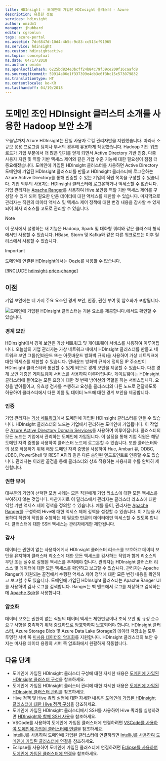 ```yaml
---
title: HDInsight - 도메인에 가입된 HDInsight 클러스터 - Azure
description: 유용한 정보
services: hdinsight
author: omidm1
manager: jhubbard
editor: cgronlun
tags: azure-portal
ms.assetid: 7dc6847d-10d4-4b5c-9c83-cc513cf91965
ms.service: hdinsight
ms.custom: hdinsightactive
ms.topic: conceptual
ms.date: 04/17/2018
ms.author: omidm
ms.openlocfilehash: 6225bd824e3bcff24b84c79f39ce209f16caafd8
ms.sourcegitcommit: 59914a06e1f337399e4db3c6f3bc15c573079832
ms.translationtype: HT
ms.contentlocale: ko-KR
ms.lasthandoff: 04/19/2018
---
```

# <a name="an-introduction-to-hadoop-security-with-domain-joined-hdinsight-clusters"></a>도메인 조인 HDInsight 클러스터 소개를 사용한 Hadoop 보안 소개

오늘날까지 Azure HDInsight는 단일 사용자 로컬 관리자만을 지원했습니다. 따라서 소규모 응용 프로그램 팀이나 부서의 경우에 유용하게 작동했습니다. Hadoop 기반 워크로드가 기업 부문에서 더 많은 인기를 얻게 되면서 Active Directory 기반 인증, 다중 사용자 지원 및 역할 기반 액세스 제어와 같은 기업 수준 기능에 대한 필요성이 점점 더 중요해졌습니다. 도메인에 가입된 HDInsight 클러스터를 사용하면 Active Directory 도메인에 가입된 HDInsight 클러스터를 만들고 HDInsight 클러스터에 로그온하는 Azure Active Directory를 통해 인증할 수 있는 기업의 직원 목록을 구성할 수 있습니다. 기업 외부의 사용자는 HDInsight 클러스터에 로그온하거나 액세스할 수 없습니다. 기업 관리자는 [Apache Ranger](http://hortonworks.com/apache/ranger/)를 사용하여 Hive 보안용 역할 기반 액세스 제어를 구성할 수 있게 되어 필요한 만큼 데이터에 대한 액세스를 제한할 수 있습니다. 마지막으로 관리자는 직원의 데이터 액세스 및 액세스 제어 정책에 대한 변경 내용을 감사할 수 있게 되어 회사 리소스를 고도로 관리할 수 있습니다.

> [!NOTE]
> 이 문서에서 설명하는 새 기능은 Hadoop, Spark 및 대화형 쿼리와 같은 클러스터 형식에서만 사용할 수 있습니다. HBase, Storm 및 Kafka와 같은 다른 워크로드는 이후 릴리스에서 사용할 수 있습니다.

> [!IMPORTANT]
> 도메인에 연결된 HDInsight에서는 Oozie를 사용할 수 없습니다.

[!INCLUDE [hdinsight-price-change](../../../includes/hdinsight-enhancements.md)]

## <a name="benefits"></a>이점
기업 보안에는 네 가지 주요 요소인 경계 보안, 인증, 권한 부여 및 암호화가 포함됩니다.

![도메인에 가입된 HDInsight 클러스터는 기본 요소를 제공합니다.](./media/apache-domain-joined-introduction/hdinsight-domain-joined-four-pillars.png)에서도 확인할 수 있습니다.

### <a name="perimeter-security"></a>경계 보안
HDInsight에서 경계 보안은 가상 네트워크 및 게이트웨이 서비스를 사용하여 이루어집니다. 오늘날의 기업 관리자는 가상 네트워크 내에서 HDInsight 클러스터를 만들고 네트워크 보안 그룹(인바운드 또는 아웃바운드 방화벽 규칙)을 사용하여 가상 네트워크에 대한 액세스를 제한할 수 있습니다. 인바운드 방화벽 규칙에 정의된 IP 주소만이 HDInsight 클러스터와 통신할 수 있게 되므로 경계 보안을 제공할 수 있습니다. 다른 경계 보안 계층은 게이트웨이 서비스를 사용하여 이루어집니다. 게이트웨이는 HDInsight 클러스터에 들어오는 모든 요청에 대한 첫 번째 방어선의 역할을 하는 서비스입니다. 요청을 받아들이고, 유효성 검사를 수행하고 요청을 클러스터의 다른 노드로 전달하도록 허용하여 클러스터에서 다른 이름 및 데이터 노드에 대한 경계 보안을 제공합니다.

### <a name="authentication"></a>인증
기업 관리자는 [가상 네트워크](https://azure.microsoft.com/services/virtual-network/)에서 도메인에 가입된 HDInsight 클러스터를 만들 수 있습니다. HDInsight 클러스터의 노드는 기업에서 관리하는 도메인에 가입됩니다. 이 작업은 [Azure Active Directory Domain Services](../../active-directory-domain-services/active-directory-ds-overview.md)를 사용하여 이루어집니다. 클러스터의 모든 노드는 기업에서 관리하는 도메인에 가입됩니다. 이 설정을 통해 기업 직원은 해당 도메인 자격 증명을 사용하여 클러스터 노드에 로그온할 수 있습니다. 또한 클러스터와의 상호 작용하기 위해 해당 도메인 자격 증명을 사용하여 Hue, Ambari 뷰, ODBC, JDBC, PowerShell 및 REST API와 같은 다른 승인된 엔드포인트로 인증할 수도 있습니다. 관리자는 이러한 끝점을 통해 클러스터와 상호 작용하는 사용자의 수를 완벽히 제한합니다.

### <a name="authorization"></a>권한 부여
대부분의 기업이 선택한 모범 사례는 모든 직원에게 기업 리소스에 대한 모든 액세스를 부여하지 않는 것입니다. 마찬가지로 이 릴리스에서 관리자는 클러스터 리소스에 대한 역할 기반 액세스 제어 정책을 정의할 수 있습니다. 예를 들어, 관리자는 [Apache Ranger](http://hortonworks.com/apache/ranger/)를 구성하여 Hive에 대한 액세스 제어 정책을 설정할 수 있습니다. 이 기능을 사용하여 직원이 작업을 수행하는 데 필요한 만큼의 데이터에만 액세스할 수 있도록 합니다. 클러스터에 대한 SSH 액세스는 관리자에게만 제한됩니다.

### <a name="auditing"></a>감사
데이터는 권한이 없는 사용자에게서 HDInsight 클러스터 리소스를 보호하고 데이터 보안을 유지하며 클러스터 리소스에 대한 모든 액세스를 감사하는 작업과 함께 리소스의 무단 또는 실수로 실행된 액세스를 추적해야 합니다. 관리자는 HDInsight 클러스터 리소스 및 데이터에 대한 모든 액세스를 확인하고 보고할 수 있습니다. 관리자는 Apache Ranger가 지원되는 끝점에서 수행한 액세스 제어 정책에 대한 모든 변경 내용을 확인하고 보고할 수도 있습니다. 도메인에 가입된 HDInsight 클러스터는 Apache Ranger UI를 사용하여 감사 로그를 검색합니다. Ranger는 백 엔드에서 로그를 저장하고 검색하는 데 [Apache Solr](http://hortonworks.com/apache/solr/)을 사용합니다.

### <a name="encryption"></a>암호화
데이터 보호는 권한이 없는 직원의 데이터 액세스 제한만큼이나 조직 보안 및 규정 준수 요구 사항을 충족하기 위해 중요하므로 암호화하여 보호되어야 합니다. HDInsight 클러스터, Azure Storage Blob 및 Azure Data Lake Storage의 데이터 저장소는 모두 투명한 서버 쪽 [미사용 데이터의 암호화](../../storage/common/storage-service-encryption.md)를 지원합니다. HDInsight 클러스터의 보안 유지는 미사용 데이터 용량의 서버 쪽 암호화에서 원활하게 작동합니다.

## <a name="next-steps"></a>다음 단계
* 도메인에 가입된 HDInsight 클러스터 구성에 대한 자세한 내용은 [도메인에 가입된 HDInsight 클러스터 구성](apache-domain-joined-configure.md)을 참조하세요.
* 도메인에 가입된 HDInsight 클러스터 관리에 대한 자세한 내용은 [도메인에 가입된 HDInsight 클러스터 관리](apache-domain-joined-manage.md)를 참조하세요.
* Hive 정책 및 Hive 쿼리 실행에 대한 자세한 내용은 [도메인에 가입된 HDInsight 클러스터에 대한 Hive 정책 구성](apache-domain-joined-run-hive.md)을 참조하세요.
* 도메인에 가입된 HDInsight 클러스터에서 SSH를 사용하여 Hive 쿼리를 실행하려면 [HDInsight와 함께 SSH 사용](../hdinsight-hadoop-linux-use-ssh-unix.md#domainjoined)을 참조하세요.
* VSCode를 사용하여 도메인에 가입된 클러스터에 연결하려면 [VSCode를 사용하여 도메인에 가입된 클러스터에 연결](../hdinsight-for-vscode.md#linkcluster)을 참조하세요.
* IntelliJ를 사용하여 도메인에 가입된 클러스터에 연결하려면 [IntelliJ를 사용하여 도메인에 가입된 클러스터에 연결](../spark/apache-spark-intellij-tool-plugin.md#linkcluster)을 참조하세요.
* Eclipse를 사용하여 도메인에 가입된 클러스터에 연결하려면 [Eclipse를 사용하여 도메인에 가입된 클러스터에 연결](../spark/apache-spark-eclipse-tool-plugin.md#linkcluster)을 참조하세요.

